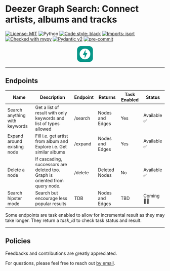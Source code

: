 # Deezer Graph Search: Connect artists, albums and tracks

[![License: MIT](https://img.shields.io/badge/License-MIT-yellow.svg)](https://opensource.org/licenses/MIT)
![Python](https://img.shields.io/badge/python-3.10%20%7C%203.11%20%7C%203.12-blue)
[![Code style: black](https://img.shields.io/badge/code%20style-black-000000.svg)](https://github.com/psf/black)
[![Imports: isort](https://img.shields.io/badge/%20imports-isort-%231674b1?style=flat&labelColor=ef8336)](https://pycqa.github.io/isort/)
[![Checked with mypy](https://www.mypy-lang.org/static/mypy_badge.svg)](https://mypy-lang.org/)
[![Pydantic v2](https://img.shields.io/endpoint?url=https://raw.githubusercontent.com/pydantic/pydantic/main/docs/badge/v2.json)](https://pydantic.dev)
[![pre-commit](https://img.shields.io/badge/pre--commit-enabled-brightgreen?logo=pre-commit&logoColor=white)](https://github.com/pre-commit/pre-commit)


<p align="center">
  <a href="https://deezer-graph-api-38e2480498ba.herokuapp.com/docs" target="_blank">
    <img src="https://github.com/tandpfun/skill-icons/blob/main/icons/FastAPI.svg" style="width:50px;height:50px;">
  </a>
</p>

---

## Endpoints

| Name                          | Description                                                                  | Endpoint | Returns         | Task Enabled | Status                       |
|-------------------------------|------------------------------------------------------------------------------|----------|-----------------|--------------|------------------------------|
| Search anything with keywords | Get a list of result with only keywords and list of types allowed            | /search  | Nodes and Edges | Yes          | Available :white_check_mark: |
| Expand around existing node   | Fill i.e. get artist from album and Explore i.e. Get similar albums          | /expand  | Nodes and Edges | Yes          | Available :white_check_mark: |
| Delete a node                 | If cascading, successors are deleted too. Graph is oriented from query node. | /delete  | Deleted Nodes   | No           | Available :white_check_mark: |
| Search hipster mode           | Search but encourage less popular results                                    | TDB      | Nodes and Edges | TBD          | Coming :technologist:        |

Some endpoints are task enabled to allow for incremental result as they may take longer. They return a _task_id_ to check task status and result.

---

## Policies
Feedbacks and contributions are greatly appreciated.

For questions, please feel free to reach out [by email](mailto:thomas.dambrin@gmail.com?subject=[GitHub]%20Deezer%20Graph%20API).
